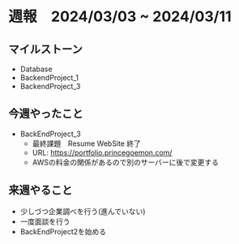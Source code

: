 # 週報　2024/03/03 ~ 2024/03/11

## マイルストーン
- Database 
- BackendProject_1
- BackendProject_3


## 今週やったこと
- BackEndProject_3
    - 最終課題　Resume WebSite 終了
    - URL: https://portfolio.princegoemon.com/
    - AWSの料金の関係があるので別のサーバーに後で変更する

## 来週やること
- 少しづつ企業調べを行う(進んでいない)
- 一度面談を行う
- BackEndProject2を始める
